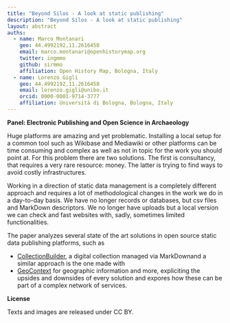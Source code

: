 ```yaml
---
title: "Beyond Silos - A look at static publishing"
description: "Beyond Silos - A look at static publishing"
layout: abstract
auths:
  - name: Marco Montanari
    geo: 44.4992192,11.2616458
    email: marco.montanari@openhistorymap.org
    twitter: ingmmo
    github: sirmmo
    affiliation: Open History Map, Bologna, Italy
  - name: Lorenzo Gigli
    geo: 44.4992192,11.2616458
    email: lorenzo.gigli@unibo.it
    orcid: 0000-0001-9714-3777
    affiliation: Università di Bologna, Bologna, Italy
---
```


**Panel: Electronic Publishing and Open Science in Archaeology**

Huge platforms are amazing and yet problematic. Installing a local setup for a common tool such as Wikibase and Mediawiki or other platforms can be time consuming and complex as well as not in topic for the work you should point at. For this problem there are two solutions. The first is consultancy, that requires a very rare resource: money. The latter is trying to find ways to avoid costly infrastructures. 

Working in a direction of static data management is a completely different approach and requires a lot of methodological changes in the work we do in a day-to-day basis. We have no longer records or databases, but csv files and MarkDown descriptors. We no longer have uploads but a local version we can check and fast websites with, sadly, sometimes limited functionalities.

The paper analyzes several state of the art solutions in open source static data publishing platforms, such as 
- [CollectionBuilder](https://github.com/CollectionBuilder/collectionbuilder-gh), a digital collection managed via MarkDownand a similar approach is the one made with 
- [GeoContext](https://github.com/openhistorymap/geocontext-front) for geographic information
and more, expliciting the upsides and downsides of every solution and expores how these can be part of a complex network of services. 


**License**

Texts and images are released under CC BY.
